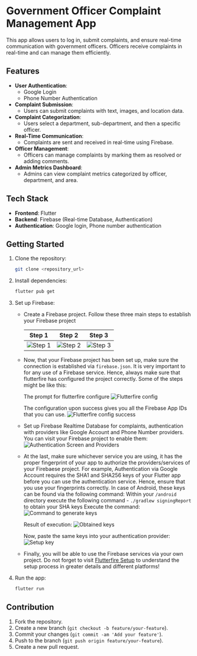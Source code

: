 # Government Officer Complaint Management App

This app allows users to log in, submit complaints, and ensure real-time communication with government officers. Officers receive complaints in real-time and can manage them efficiently.

## Features

- **User Authentication**: 
  - Google Login
  - Phone Number Authentication
- **Complaint Submission**: 
  - Users can submit complaints with text, images, and location data.
- **Complaint Categorization**:
  - Users select a department, sub-department, and then a specific officer.
- **Real-Time Communication**:
  - Complaints are sent and received in real-time using Firebase.
- **Officer Management**:
  - Officers can manage complaints by marking them as resolved or adding comments.
- **Admin Metrics Dashboard**:
  - Admins can view complaint metrics categorized by officer, department, and area.

## Tech Stack

- **Frontend**: Flutter
- **Backend**: Firebase (Real-time Database, Authentication)
- **Authentication**: Google login, Phone number authentication

## Getting Started

1. Clone the repository:
   ```bash
   git clone <repository_url>
   ```

2. Install dependencies:
   ```bash
   flutter pub get
   ```

3. Set up Firebase:

   - Create a Firebase project. Follow these three main steps to establish your Firebase project

     | Step 1 | Step 2 | Step 3 |
     | ------ | ------ | ------ |
     | ![Step 1](https://github.com/user-attachments/assets/4378c3d8-b1ab-4a6b-9b15-cbf319dec547) | ![Step 2](https://github.com/user-attachments/assets/d521c0de-35fb-44ca-8d5b-6aa60180a841) | ![Step 3](https://github.com/user-attachments/assets/66e7d2ac-91d6-41d9-8784-d64b465a6e12) |
   - Now, that your Firebase project has been set up, make sure the connection is established via `firebase.json`. It is very important to for any use of a Firebase service. Hence, always make sure that flutterfire has configured the project correctly. Some of the steps might be like this:
   
      The prompt for flutterfire configure
     ![Flutterfire config](https://github.com/user-attachments/assets/6fced010-99b7-47a0-b0cc-46645864c911)

      The configuration upon success gives you all the Firebase App IDs that you can use.
     ![Flutterfire config success](https://github.com/user-attachments/assets/e55e1e4a-f161-4a48-a90a-8ba1b7312b38)

   - Set up Firebase Realtime Database for complaints, authentication with providers like Google Account and Phone Number providers. You can visit your Firebase project to enable them:
      ![Authentication Screen and Providers](https://github.com/user-attachments/assets/1f205aaa-6179-4e67-8a59-36e623e80f97)

   - At the last, make sure whichever service you are using, it has the proper fingerprint of your app to authorize the providers/services of your Firebaese project. For example, Authentication via Google Account requires the SHA1 and SHA256 keys of your Flutter app before you can use the authentication service. Hence, ensure that you use your fingerprints correctly. In case of Android, these keys can be found via the following command: Within your `/android` directory execute the following command - `./gradlew signingReport` to obtain your SHA keys
      Execute the command:
      ![Command to generate keys](https://github.com/user-attachments/assets/3745c98e-d578-4267-a08a-143f0df40e96)

      Result of execution:
      ![Obtained keys](https://github.com/user-attachments/assets/7ef7e907-3cda-4801-b347-77bdbbb29242)

      Now, paste the same keys into your authentication provider:
      ![Setup key](https://github.com/user-attachments/assets/178c060d-4342-40b5-bb1a-d5b582d26c00)

   - Finally, you will be able to use the Firebase services via your own project. Do not forget to visit [Flutterfire Setup](https://firebase.google.com/docs/flutter/setup) to understand the setup process in greater details and different platforms!




4. Run the app:
   ```bash
   flutter run
   ```

## Contribution
   1. Fork the repository.
   2. Create a new branch (`git checkout -b feature/your-feature`).
   3. Commit your changes (`git commit -am 'Add your feature'`).
   4. Push to the branch (`git push origin feature/your-feature`).
   5. Create a new pull request.
